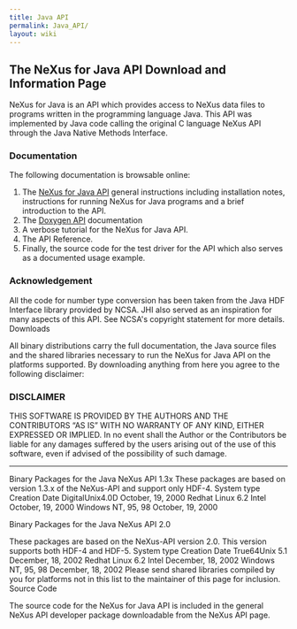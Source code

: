 ```yaml
---
title: Java API
permalink: Java_API/
layout: wiki
---
```


The NeXus for Java API Download and Information Page
----------------------------------------------------

NeXus for Java is an API which provides access to NeXus data files to
programs written in the programming language Java. This API was
implemented by Java code calling the original C language NeXus API
through the Java Native Methods Interface.

### Documentation

The following documentation is browsable online:

1.  The [NeXus for Java API](japinotes "wikilink") general instructions
    including installation notes, instructions for running NeXus for
    Java programs and a brief introduction to the API.
2.  The [Doxygen
    API](http://download.nexusformat.org/doxygen/html-java/)
    documentation
3.  A verbose tutorial for the NeXus for Java API.
4.  The API Reference.
5.  Finally, the source code for the test driver for the API which also
    serves as a documented usage example.

### Acknowledgement

All the code for number type conversion has been taken from the Java HDF
Interface library provided by NCSA. JHI also served as an inspiration
for many aspects of this API. See NCSA's copyright statement for more
details. Downloads

All binary distributions carry the full documentation, the Java source
files and the shared libraries necessary to run the NeXus for Java API
on the platforms supported. By downloading anything from here you agree
to the following disclaimer:

### DISCLAIMER

THIS SOFTWARE IS PROVIDED BY THE AUTHORS AND THE CONTRIBUTORS “AS IS”
WITH NO WARRANTY OF ANY KIND, EITHER EXPRESSED OR IMPLIED. In no event
shall the Author or the Contributors be liable for any damages suffered
by the users arising out of the use of this software, even if advised of
the possibility of such damage.

------------------------------------------------------------------------

Binary Packages for the Java NeXus API 1.3x These packages are based on
version 1.3.x of the NeXus-API and support only HDF-4. System type
Creation Date DigitalUnix4.0D October, 19, 2000 Redhat Linux 6.2 Intel
October, 19, 2000 Windows NT, 95, 98 October, 19, 2000

Binary Packages for the Java NeXus API 2.0

These packages are based on the NeXus-API version 2.0. This version
supports both HDF-4 and HDF-5. System type Creation Date True64Unix 5.1
December, 18, 2002 Redhat Linux 6.2 Intel December, 18, 2002 Windows NT,
95, 98 December, 18, 2002 Please send shared libraries compiled by you
for platforms not in this list to the maintainer of this page for
inclusion. Source Code

The source code for the NeXus for Java API is included in the general
NeXus API developer package downloadable from the NeXus API page.
